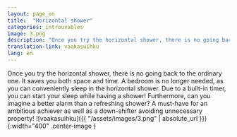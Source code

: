 ```yaml
---
layout: page_en
title:  "Horizontal shower"
categories: introuvables
image: 3.png
description: "Once you try the horizontal shower, there is no going back to the ordinary one. It saves you both space and time. A bedroom is no longer needed, as you can conveniently sleep in the horizontal shower. Due to a built-in timer, you can start your sleep while having a shower! Furthermore, can you imagine a better alarm than a refreshing shower? A must-have for an ambitious achiever as well as a down-shifter avoiding unnecessary property!"
translation-link: vaakasuihku
lang: en
---
```

Once you try the horizontal shower, there is no going back to the ordinary one. It saves you both space and time. A bedroom is no longer needed, as you can conveniently sleep in the horizontal shower. Due to a built-in timer, you can start your sleep while having a shower! Furthermore, can you imagine a better alarm than a refreshing shower? A must-have for an ambitious achiever as well as a down-shifter avoiding unnecessary property!
![vaakasuihku]({{ "/assets/images/3.png" | absolute_url }}){:width="400" .center-image }
